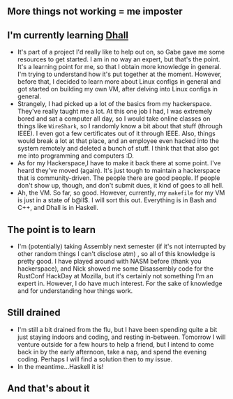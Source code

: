 ## More things not working = me imposter

## I'm currently learning [Dhall](https://github.com/dhall-lang/dhall-haskell/releases)

- It's part of a project I'd really like to help out on, so Gabe gave me some resources to get started.
  I am in no way an expert, but that's the point. It's a learning point for me, so that I obtain more knowledge 
  in general. I'm trying to understand how it's put together at the moment.
  However, before that, I decided to learn more about Linux configs in general and got started on building
  my own VM, after delving into Linux configs in general. 
- Strangely, I had picked up a lot of the basics from my hackerspace. They've really taught me a lot.
  At this one job I had, I was extremely bored and sat a computer all day, so I would take online classes on things like ```WireShark```,
  so I randomly know a bit about that stuff (through IEEE). I even got a few certificates out of it through
  IEEE. Also, things would break a lot at that place, and an employee even hacked into the system remotely 
  and deleted a bunch of stuff. I think that that also got me into programming and computers :D.
- As for my Hackerspace,I have to make it back there at some point. I've heard they've moved (again). It's just tough to 
  maintain a hackerspace that is community-driven. The people there are good people. If people don't show up,
  though, and don't submit dues, it kind of goes to all hell.
- Ah, the VM. So far, so good. However, currently, my ```makefile``` for my VM is just in a state of b@ll$.
  I will sort this out. Everything is in Bash and C++, and Dhall is in Haskell.
  
## The point is to learn
- I'm (potentially) taking Assembly next semester (if it's not interrupted by other random things I can't
  disclose atm) , so all of this knowledge is pretty good. I have played
  around with NASM before (thank you hackerspace), and Nick showed me some Disassembly code for the RustConf
  HackDay at Mozilla, but it's certainly not something I'm an expert in. However, I do have much interest.
  For the sake of knowledge and for understanding how things work. 
  
## Still drained
- I'm still a bit drained from the flu, but I have been spending quite a bit just staying indoors and coding,
  and resting in-between. Tomorrow I will venture outside for a few hours to help a friend, but I intend to come back in by
  the early afternoon, take a nap, and spend the evening coding. Perhaps I will find a solution then to 
  my issue. 
- In the meantime...Haskell it is!
  
 ## And that's about it
 
  

  

